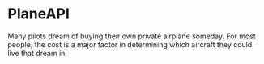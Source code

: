 # PlaneAPI
Many pilots dream of buying their own private airplane someday. For most people, the cost is a major factor in determining which aircraft they could live that dream in.
